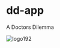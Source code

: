 # dd-app
A Doctors Dilemma

![logo192](https://github.com/user-attachments/assets/3464567f-3be2-4cb3-8944-f3ac40444ee1)
